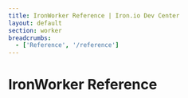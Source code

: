 ```yaml
---
title: IronWorker Reference | Iron.io Dev Center
layout: default
section: worker
breadcrumbs:
  - ['Reference', '/reference']
---
```


# IronWorker Reference